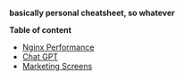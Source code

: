 **basically personal cheatsheet, so whatever**

**Table of content**
<!-- TOC -->

  - [Nginx Performance](/nginx_cheatsheet.md)
  - [Chat GPT](/chatgpt_prompts.md)
  - [Marketing Screens](/marketing_screens.md)
